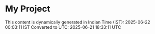 # My Project

This content is dynamically generated in Indian Time (IST): 2025-06-22 00:03:11 IST
Converted to UTC: 2025-06-21 18:33:11 UTC
